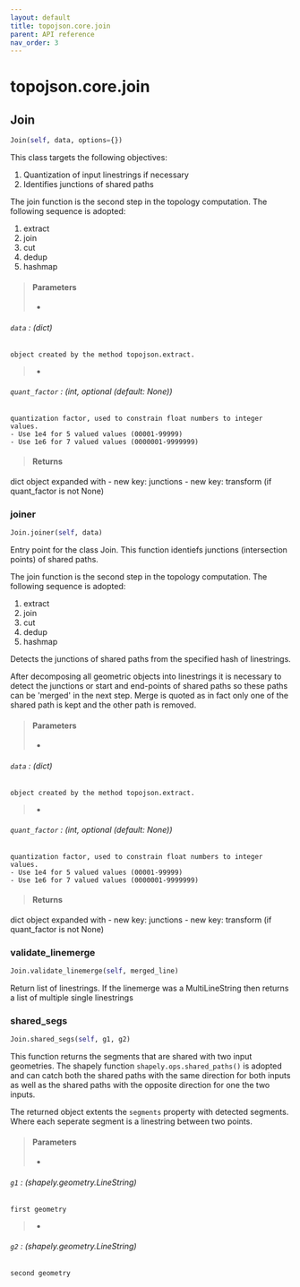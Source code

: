 ```yaml
---
layout: default
title: topojson.core.join
parent: API reference
nav_order: 3
---
```



# topojson.core.join

## Join
```python
Join(self, data, options={})
```

This class targets the following objectives:
1. Quantization of input linestrings if necessary
2. Identifies junctions of shared paths

The join function is the second step in the topology computation.
The following sequence is adopted:
1. extract
2. join
3. cut
4. dedup
5. hashmap

>#### Parameters
> + 
###### `data` : (dict)
    object created by the method topojson.extract.
> + 
###### `quant_factor` : (int, optional (default: None))
    quantization factor, used to constrain float numbers to integer values.
    - Use 1e4 for 5 valued values (00001-99999)
    - Use 1e6 for 7 valued values (0000001-9999999)

>#### Returns
dict
    object expanded with
    - new key: junctions
    - new key: transform (if quant_factor is not None)

### joiner
```python
Join.joiner(self, data)
```

Entry point for the class Join. This function identiefs junctions
(intersection points) of shared paths.

The join function is the second step in the topology computation.
The following sequence is adopted:
1. extract
2. join
3. cut
4. dedup
5. hashmap

Detects the junctions of shared paths from the specified hash of linestrings.

After decomposing all geometric objects into linestrings it is necessary to
detect the junctions or start and end-points of shared paths so these paths can
be 'merged' in the next step. Merge is quoted as in fact only one of the
shared path is kept and the other path is removed.

>#### Parameters
> + 
###### `data` : (dict)
    object created by the method topojson.extract.
> + 
###### `quant_factor` : (int, optional (default: None))
    quantization factor, used to constrain float numbers to integer values.
    - Use 1e4 for 5 valued values (00001-99999)
    - Use 1e6 for 7 valued values (0000001-9999999)

>#### Returns
dict
    object expanded with
    - new key: junctions
    - new key: transform (if quant_factor is not None)

### validate_linemerge
```python
Join.validate_linemerge(self, merged_line)
```

Return list of linestrings. If the linemerge was a MultiLineString
then returns a list of multiple single linestrings

### shared_segs
```python
Join.shared_segs(self, g1, g2)
```

This function returns the segments that are shared with two input geometries.
The shapely function `shapely.ops.shared_paths()` is adopted and can catch
both the shared paths with the same direction for both inputs as well as the
shared paths with the opposite direction for one the two inputs.

The returned object extents the `segments` property with detected segments.
Where each seperate segment is a linestring between two points.

>#### Parameters
> + 
###### `g1` : (shapely.geometry.LineString)
    first geometry
> + 
###### `g2` : (shapely.geometry.LineString)
    second geometry


